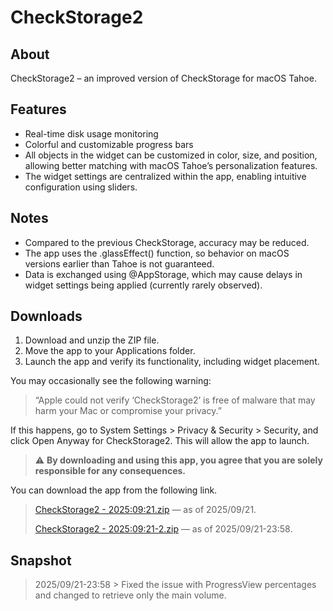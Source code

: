 # CheckStorage2

## About
CheckStorage2 – an improved version of CheckStorage for macOS Tahoe.

## Features
- Real-time disk usage monitoring
- Colorful and customizable progress bars
- All objects in the widget can be customized in color, size, and position, allowing better matching with macOS Tahoe’s personalization features.
- The widget settings are centralized within the app, enabling intuitive configuration using sliders.

## Notes
- Compared to the previous CheckStorage, accuracy may be reduced.
- The app uses the .glassEffect() function, so behavior on macOS versions earlier than Tahoe is not guaranteed.
- Data is exchanged using @AppStorage, which may cause delays in widget settings being applied (currently rarely observed).

## Downloads
1. Download and unzip the ZIP file.
2. Move the app to your Applications folder.
3. Launch the app and verify its functionality, including widget placement.

You may occasionally see the following warning:
> “Apple could not verify ‘CheckStorage2’ is free of malware that may harm your Mac or compromise your privacy.”
>
If this happens, go to System Settings > Privacy & Security > Security, and click Open Anyway for CheckStorage2. This will allow the app to launch.

> ⚠️ **By downloading and using this app, you agree that you are solely responsible for any consequences.**

You can download the app from the following link.  
> [CheckStorage2 - 2025:09:21.zip](https://github.com/user-attachments/files/22450005/CheckStorage2.-.2025.09.21.zip) — as of 2025/09/21.
> 
> [CheckStorage2 - 2025:09:21-2.zip](https://github.com/user-attachments/files/22452426/CheckStorage2.-.2025.09.21-2.zip) — as of 2025/09/21-23:58.

## Snapshot
> 2025/09/21-23:58 > Fixed the issue with ProgressView percentages and changed to retrieve only the main volume.
